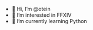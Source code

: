 - 👋 Hi, I’m @otein
- 👀 I’m interested in FFXIV
- 🌱 I’m currently learning Python
<!--- 💞️ I’m looking to collaborate on
- 📫 How to reach me ...  --->

<!---
otein-ryu/otein-ryu is a ✨ special ✨ repository because its `README.md` (this file) appears on your GitHub profile.
You can click the Preview link to take a look at your changes.
--->
